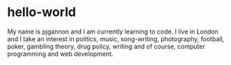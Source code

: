# hello-world
My name is pjgannon and I am currently learning to code. I live in London and I take an interest in politics, music, song-writing, photography, football, poker, gambling theory, drug policy, writing and of course, computer programming and web development.
